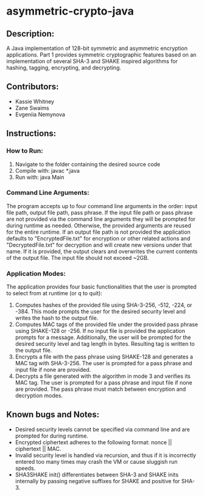 # asymmetric-crypto-java
## Description: 
A Java implementation of 128-bit symmetric and asymmetric encryption applications. Part 1 provides symmetric cryptographic features based on an implementation of several SHA-3 and SHAKE inspired algorithms for hashing, tagging, encrypting, and decrypting.

## Contributors:
- Kassie Whitney
- Zane Swaims
- Evgeniia Nemynova

## Instructions:
### How to Run:
1) Navigate to the folder containing the desired source code
2) Compile with: javac *.java
3) Run with: java Main

### Command Line Arguments:
The program accepts up to four command line arguments in the order: input file path, output file path, pass phrase.
If the input file path or pass phrase are not provided via the command line arguments they will be prompted for during runtime as needed. Otherwise, the provided arguments are reused for the entire runtime. If an output file path is not provided the application defaults to "EncryptedFile.txt" for encryption or other related actions and "DecryptedFile.txt" for decryption and will create new versions under that name. If it is provided, the output clears and overwrites the current contents of the output file.
The input file should not exceed ~2GB.

### Application Modes:
The application provides four basic functionalities that the user is prompted to select from at runtime (or q to quit):
1) Computes hashes of the provided file using SHA-3-256, -512, -224, or -384. This mode prompts the user for the desired security level and writes the hash to the output file.
2) Computes MAC tags of the provided file under the provided pass phrase using SHAKE-128 or -256. If no input file is provided the application prompts for a message. Additionally, the user will be prompted for the desired security level and tag length in bytes. Resulting tag is written to the output file.
3) Encrypts a file with the pass phrase using SHAKE-128 and generates a MAC tag with SHA-3-256. The user is prompted for a pass phrase and input file if none are provided.
4) Decrypts a file generated with the algorithm in mode 3 and verifies its MAC tag. The user is prompted for a pass phrase and input file if none are provided.
The pass phrase must match between encryption and decryption modes.

## Known bugs and Notes:
- Desired security levels cannot be specified via command line and are prompted for during runtime.
- Encrypted ciphertext adheres to the following format: nonce || ciphertext || MAC.
- Invalid security level is handled via recursion, and thus if it is incorrectly entered too many times may crash the VM or cause sluggish run speeds.
- SHA3SHAKE init() differentiates between SHA-3 and SHAKE inits internally by passing negative suffixes for SHAKE and positive for SHA-3.
